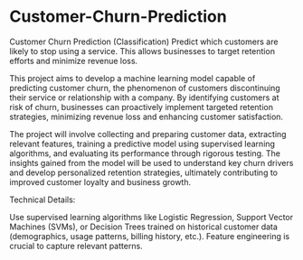 # Customer-Churn-Prediction
Customer Churn Prediction (Classification)
Predict which customers are likely to stop using a service. This allows businesses to target retention efforts and minimize revenue loss.

This project aims to develop a machine learning model capable of predicting customer churn, the phenomenon of customers discontinuing their service or relationship with a company. By identifying customers at risk of churn, businesses can proactively implement targeted retention strategies, minimizing revenue loss and enhancing customer satisfaction. 

The project will involve collecting and preparing customer data, extracting relevant features, training a predictive model using supervised learning algorithms, and evaluating its performance through rigorous testing.  The insights gained from the model will be used to understand key churn drivers and develop personalized retention strategies, ultimately contributing to improved customer loyalty and business growth. 


Technical Details: 

Use supervised learning algorithms like Logistic Regression, Support Vector Machines (SVMs), or Decision Trees trained on historical customer data (demographics, usage patterns, billing history, etc.). Feature engineering is crucial to capture relevant patterns.
